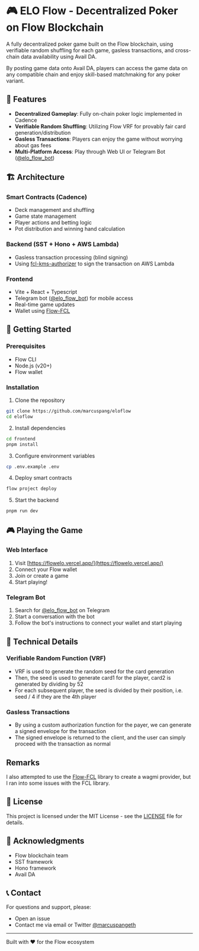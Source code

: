 # 🎮 ELO Flow - Decentralized Poker on Flow Blockchain

A fully decentralized poker game built on the Flow blockchain, using verifiable random shuffling for each game, gasless transactions, and cross-chain data availability using Avail DA.

By posting game data onto Avail DA, players can access the game data on any compatible chain and enjoy skill-based matchmaking for any poker variant.

## 🌟 Features

- **Decentralized Gameplay**: Fully on-chain poker logic implemented in Cadence
- **Verifiable Random Shuffling**: Utilizing Flow VRF for provably fair card generation/distribution
- **Gasless Transactions**: Players can enjoy the game without worrying about gas fees
- **Multi-Platform Access**: Play through Web UI or Telegram Bot ([@elo_flow_bot](https://t.me/elo_flow_bot))

## 🏗 Architecture

### Smart Contracts (Cadence)
- Deck management and shuffling
- Game state management
- Player actions and betting logic
- Pot distribution and winning hand calculation

### Backend (SST + Hono + AWS Lambda)
- Gasless transaction processing (blind signing)
- Using [fcl-kms-authorizer](https://github.com/doublejumptokyo/fcl-kms-authorizer) to sign the transaction on AWS Lambda

### Frontend
- Vite + React + Typescript
- Telegram bot ([@elo_flow_bot](https://t.me/elo_flow_bot)) for mobile access
- Real-time game updates
- Wallet using [Flow-FCL](https://github.com/onflow/fcl-js)

## 🚀 Getting Started

### Prerequisites
- Flow CLI
- Node.js (v20+)
- Flow wallet

### Installation

1. Clone the repository

```bash
git clone https://github.com/marcuspang/eloflow
cd eloflow
```

2. Install dependencies

```bash
cd frontend
pnpm install
```

3. Configure environment variables

```bash
cp .env.example .env
```

4. Deploy smart contracts

```bash
flow project deploy
```

5. Start the backend

```bash
pnpm run dev
```

## 🎮 Playing the Game

### Web Interface
1. Visit [https://flowelo.vercel.app/](https://flowelo.vercel.app/)
2. Connect your Flow wallet
3. Join or create a game
4. Start playing!

### Telegram Bot
1. Search for [@elo_flow_bot](https://t.me/elo_flow_bot) on Telegram
2. Start a conversation with the bot
3. Follow the bot's instructions to connect your wallet and start playing

## 🔧 Technical Details

### Verifiable Random Function (VRF)
- VRF is used to generate the random seed for the card generation
- Then, the seed is used to generate card1 for the player, card2 is generated by dividing by 52
- For each subsequent player, the seed is divided by their position, i.e. seed / 4 if they are the 4th player

### Gasless Transactions
- By using a custom authorization function for the payer, we can generate a signed envelope for the transaction
- The signed envelope is returned to the client, and the user can simply proceed with the transaction as normal

## Remarks

I also attempted to use the [Flow-FCL](https://github.com/onflow/fcl-js) library to create a wagmi provider, but I ran into some issues with the FCL library.

## 📄 License

This project is licensed under the MIT License - see the [LICENSE](LICENSE) file for details.

## 🙏 Acknowledgments

- Flow blockchain team
- SST framework
- Hono framework
- Avail DA

## 📞 Contact

For questions and support, please:
- Open an issue
- Contact me via email or Twitter [@marcuspangeth](https://x.com/marcuspangeth)

---
Built with ❤️ for the Flow ecosystem